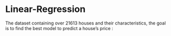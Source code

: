 # Linear-Regression
The dataset containing over 21613 houses and their characteristics, the goal is to find the best model to predict a house’s price : 

